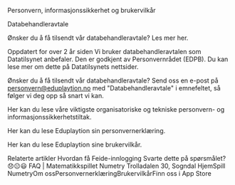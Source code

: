 
Personvern, informasjonssikkerhet og brukervilkår

Databehandleravtale

Ønsker du å få tilsendt vår databehandleravtale? Les mer her.

Oppdatert for over 2 år siden
Vi bruker databehandleravtalen som Datatilsynet anbefaler. Den er godkjent av Personvernrådet (EDPB). Du kan lese mer om dette på Datatilsynets nettsider.

 

Ønsker du å få tilsendt vår databehandleravtale? Send oss en e-post på personvern@eduplaytion.no med "Databehandleravtale" i emnefeltet, så følger vi deg opp så snart vi kan.

 

Her kan du lese våre viktigste organisatoriske og tekniske personvern- og informasjonssikkerhetstiltak.

 

Her kan du lese Eduplaytion sin personvernerklæring.

 

Her kan du lese Eduplaytion sine brukervilkår.

Relaterte artikler
Hvordan få Feide-innlogging
Svarte dette på spørsmålet?
😞😐😃
FAQ | Matematikkspillet Numetry
Trolladalen 30, Sogndal
HjemSpill NumetryOm ossPersonvernerklæringBrukervilkårFinn oss i App Store



